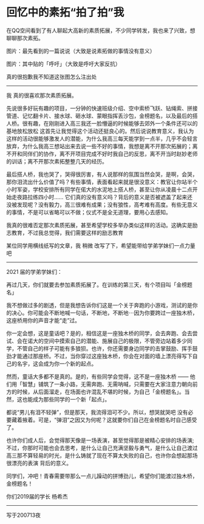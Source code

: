 # 回忆中的素拓“拍了拍”我

在QQ空间看到了有人聊起大高新的素质拓展，不少同学转发，我也来了兴致，想聊聊那次素拓。

图片：最先看到的一篇说说（大致是说素拓做的事情没有意义）

图片：其中贴的「呼吁」（大致是呼吁大家反抗）

真的很抱歉我不知道这张图怎么注出处

---

我 真的很喜欢那次素质拓展。

先说很多好玩有趣的项目，一分钟的快速班级介绍、空中索桥飞跃、钻绳索、拼接管道、记忆翻卡片、接水球、砸水球、蒙眼指挥丢沙包，金榜题名，以及最后的搭人桥。很有趣，在刚刚进入高三我还一脸懵逼的时候能够去郊外一个条件还可以的基地放松放松 这首先让我觉得这个活动还挺良心的。然后说说教育意义，我认为这样的活动很能够激发人的潜能，为什么我高三每天能学到一点半，几乎不会轻言放弃，为什么我高三想站出来去说一些不好的事情，我想是离不开那次拓展的；离不开和同伴们的协作，离不开项目完成不好时我自己的反思，离不开当时赵妙老师的训话；离不开那次素拓整整几天的经历。

最后搭人桥，我也哭了，哭得很厉害，有人说那样的氛围当然会哭，是啊，会哭，那你泪流出什么价值了吗？有些事情，表面看起来就是很没意义：教官让你站半个小时军姿，学校安排所有同学在偌大的水泥地上搭人桥，甚至让你从凌晨十二点开始走夜路拉练四小时……  它们真的没有意义吗？背后的意义是否被遮盖了起来还没被发现呢？没有毅力，高三很难有成果；没有狼性，高考难有高度。有些无意义的事情，不是可以省略可以不做；仪式不是全无道理，要用心去感知。

我真的很难否定那次素质拓展，甚至希望学校多举办类似这样的活动。这确实是励志教育，不过我总觉得，我们需要这样的励志教育

某位同学用横线纸写的文章，我 稍微 改写了下，希望能带给学弟学妹们一点力量吧

---

2021 届的学弟学妹们：

再过几天，你们就要去参加素质拓展了。在训练的第三天，有个项目叫「金榜题名」

我不想做过多的剧透，但是我想告诉你们这是一个关于奔跑的小游戏，测试的是你的决心。你可能会不断地喊一句话，不断地，不断地⋯因为你要跨过一座独木桥，这座桥用你的声音才能“走”过。

你一定会想，这是童话吧？是的，相信这是一座独木桥的同学，会去奔跑、会去尝试、会在诺大的空间中摸索自己的潜能、施展自己的极限，不管旁边站着多少同学，不管自己的样子可能有多狼狈。也许，你还需要身边同学的击掌鼓励、挥手鼓劲才能通过那座桥。不过，当你穿过这座独木桥，你会在对面的墙上漂亮得写下自己的名宇，这会成为你一个新的起点。

然而，童话大多都不是真的。是的，有些同学会觉得，这不是一座独木桥 —— 他们用「智慧」铺筑了一条小路，无需奔跑、无需呐喊，只需要在大家注意力朝向前方的时候，从后面溜走，在场面也许混乱不堪的时候，为自己「金榜题名」。当然，这也能成为那些同学的一个新「起点」。

都说“男儿有泪不轻弹”，但是那天，我流得泪可不少。所以，想哭就哭吧 没有必要藏着掖着。可是，“弹泪”之因又为何呢？这就要你们自己在金榜题名时自己感受了。

也许你们成人后，会觉得那天像是一场表演，甚至觉得那是被精心安排的场表演;不过，你那时可能也会去思考，是什么让自己充满坚毅与勇气，是什么让自己渡过高三那不算轻易的时光，是什么铸就了现在不算太失败的自己，也许你会想起那场很漂亮的表演 背后的意义。

同学们，冲吧！青春需要带那么一点儿躁动的拼博劲儿，希望你们能渡过独木桥，金榜题名！

你们2019届的学长 杨希杰

---

写于200713夜